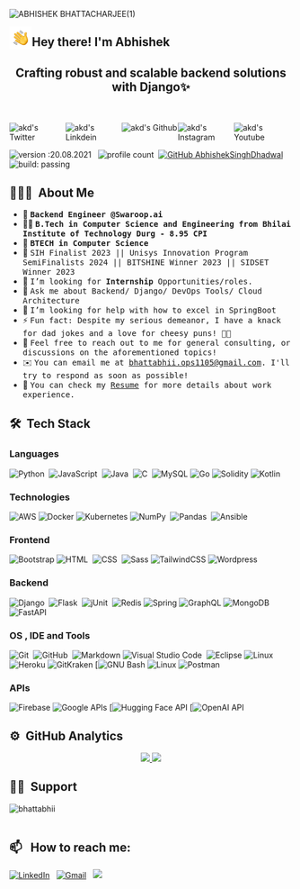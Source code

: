 ![ABHISHEK BHATTACHARJEE(1)](https://github.com/AbhiiVops/AbhiiVops/blob/main/IMAGES/ABHISHEK%20BHATTACHARJEE(1).gif?raw=true)

<img alt="Night Coding" src="./IMAGES/Hand%20Wave.gif" width='40' align="left"/><h2>Hey there! I'm Abhishek</h2>

<h2 align="center">Crafting robust and scalable backend solutions with Django✨</h2>

<br><br>
<a href="https://twitter.com/VopsAbhii">
  <img align="left" alt="akd's Twitter" width="100px" src="https://img.shields.io/badge/Twitter-1DA1F2?style=for-the-badge&logo=Twitter&logoColor=white" />
</a>
<a href="https://www.linkedin.com/in/abhishek-bhattacharjee-0747331a3/">
  <img align="left" alt="akd's Linkdein" width="100px" src="https://img.shields.io/badge/Linkedin-0A66C2?style=for-the-badge&logo=Linkedin&logoColor=white" />
</a>
<a href="https://github.com/AbhiiVops/">
  <img align="left" alt="akd's Github" width="100px" src="https://img.shields.io/badge/Github-181717?style=for-the-badge&logo=Github&logoColor=white" />
</a>
<a href="https://www.instagram.com/abhii.bhattacharya4321/">
  <img align="left" alt="akd's Instagram" width="100px" src="https://img.shields.io/badge/Instagram-E4405F?style=for-the-badge&logo=instagram&logoColor=white" />
</a>
<a href="https://www.youtube.com/@codeencode">
  <img align="left" alt="akd's Youtube" width="100px" src="https://img.shields.io/badge/YouTube-FF0000?style=for-the-badge&logo=YouTube&logoColor=white" />
</a>
<br><br>

![version :20.08.2021](https://img.shields.io/badge/version-20.08.2021-informational) &nbsp;
![profile count](https://komarev.com/ghpvc/?username=AbhiiVops&color=red)&nbsp;
[![GitHub AbhishekSinghDhadwal](https://img.shields.io/github/followers/AbhiiVops?label=follow&style=social)](https://github.com/AbhiiVops)&nbsp;
![build: passing](https://img.shields.io/badge/build-passing-success)

## 👨🏻‍💻 &nbsp;About Me

- 👷 <samp><b>Backend Engineer @Swaroop.ai</b>
- 👨‍🎓 <samp><b>B.Tech in Computer Science and Engineering from Bhilai Institute of Technology Durg - 8.95 CPI</b>
- 🔭 <samp><b>BTECH in Computer Science</b>
- 🥇 <samp>SIH Finalist 2023 || Unisys Innovation Program SemiFinalists 2024 || BITSHINE Winner 2023 || SIDSET Winner 2023
- 💼 <samp>I’m looking for **Internship** Opportunities/roles.
- 💬 <samp>Ask me about Backend/ Django/ DevOps Tools/ Cloud Architecture
- 🤔 <samp>I’m looking for help with how to excel in SpringBoot
- ⚡ <samp>Fun fact: Despite my serious demeanor, I have a knack for dad jokes and a love for cheesy puns! 🧀🤓
- 💬 <samp>Feel free to reach out to me for general consulting, or discussions on the aforementioned topics!
- ✉️ <samp>You can email me at bhattabhii.ops1105@gmail.com. I'll try to respond as soon as possible!
- 📄 <samp>You can check my [Resume](https://drive.google.com/file/d/13Zs6f6sgXlB1ON8uhZ3YkDlaHUMEY9Yz/view?usp=sharing) for more details about work experience.
</div>

## 🛠 &nbsp;Tech Stack

### Languages
![Python](https://img.shields.io/badge/-Python-05122A?style=flat&logo=python)&nbsp;
![JavaScript](https://img.shields.io/badge/-JavaScript-05122A?style=flat&logo=javascript)&nbsp;
![Java](https://img.shields.io/badge/-Java-05122A?style=flat&logo=Java&logoColor=FFA518)&nbsp;
![C](https://img.shields.io/badge/-C-05122A?style=flat&logo=C&logoColor=A8B9CC)&nbsp;
![MySQL](http://img.shields.io/badge/-MySQL-000?&logo=mysql)
![Go](https://img.shields.io/badge/go-000?&logo=go)
![Solidity](http://img.shields.io/badge/Solidity-000?&logo=solidity)
![Kotlin](http://img.shields.io/badge/Kotlin-000?logo=kotlin)

### Technologies
![AWS](https://img.shields.io/badge/-AWS-000?&logo=Amazon-AWS&logoColor=F90)
![Docker](https://img.shields.io/badge/-Docker-000?&logo=Docker)
![Kubernetes](https://img.shields.io/badge/-Kubernetes-000?&logo=Kubernetes)
![NumPy](https://img.shields.io/badge/numpy%20-%23013243.svg?&style=flat&logo=numpy&logoColor=white)&nbsp;
![Pandas](https://img.shields.io/badge/pandas%20-%23150458.svg?&style=flat&logo=pandas&logoColor=white)&nbsp;
![Ansible](http://img.shields.io/badge/Ansible-000?logo=ansible)


### Frontend
![Bootstrap](https://img.shields.io/badge/-Bootstrap-05122A?style=flat&logo=bootstrap&logoColor=563D7C)
![HTML](https://img.shields.io/badge/-HTML-05122A?style=flat&logo=HTML5)&nbsp;
![CSS](https://img.shields.io/badge/-CSS-05122A?style=flat&logo=CSS3&logoColor=1572B6)&nbsp;
![Sass](https://img.shields.io/badge/-SASS-000?&logo=sass)
![TailwindCSS](https://img.shields.io/badge/-Tailwind%20CSS-000?&logo=tailwind-css)
![Wordpress](http://img.shields.io/badge/-Wordpress-000?&logo=wordpress)

### Backend
![Django](https://img.shields.io/badge/-Django-05122A?style=flat&logo=django&logoColor=092E20)&nbsp;
![Flask](https://img.shields.io/badge/-Flask-05122A?style=flat&logo=flask)&nbsp;
![jUnit](https://img.shields.io/badge/jUnit%20-%23150458.svg?&style=flat&logo=Java&logoColor=white)&nbsp;
![Redis](https://img.shields.io/badge/-Redis-000?&logo=Redis)
![Spring](https://img.shields.io/badge/-Spring-000?&logo=Spring)
![GraphQL](https://img.shields.io/badge/-GraphQL-000?&logo=graphql)
![MongoDB](https://img.shields.io/badge/-MongoDB-000?&logo=mongodb)
![FastAPI](https://img.shields.io/badge/FastAPI-000?&logo=fastapi)



### OS , IDE and Tools
![Git](https://img.shields.io/badge/-Git-05122A?style=flat&logo=git)&nbsp;
![GitHub](https://img.shields.io/badge/-GitHub-05122A?style=flat&logo=github)&nbsp;
![Markdown](https://img.shields.io/badge/-Markdown-05122A?style=flat&logo=markdown)
![Visual Studio Code](https://img.shields.io/badge/-Visual%20Studio%20Code-05122A?style=flat&logo=visual-studio-code&logoColor=007ACC)&nbsp;
![Eclipse](https://img.shields.io/badge/-Eclipse-05122A?style=flat&logo=eclipse-ide&logoColor=2C2255)
![Linux](https://img.shields.io/badge/-Linux-000?&logo=Linux)
![Heroku](https://img.shields.io/badge/-Heroku-000?&logo=heroku)
![GitKraken](http://img.shields.io/badge/-GitKraken-000?&logo=gitkraken)
[![GNU Bash](http://img.shields.io/badge/-GNU%20Bash-000?&logo=gnu-bash)
![Linux](http://img.shields.io/badge/-Linux-000?&logo=linux)
![Postman](http://img.shields.io/badge/-Postman-000?&logo=postman&)

### APIs
![Firebase](https://img.shields.io/badge/-Firebase-000?&logo=firebase)
![Google APIs](http://img.shields.io/badge/-Google%20APIs-000?&logo=google)
[![Hugging Face API](https://img.shields.io/badge/-🤗%20%20Hugging%20Face%20API-000?&logo=🤗)
[![OpenAI API](https://img.shields.io/badge/-OpenAI%20API-000?&logo=openai)

## ⚙️ &nbsp;GitHub Analytics

<p align="center">
<a href="https://github.com/AbhiiVops">
  <img height="180em" src="https://github-readme-stats-eight-theta.vercel.app/api?username=AbhiiVops&show_icons=true&theme=algolia&include_all_commits=true&count_private=true"/>
  <img height="180em" src="https://github-readme-stats-eight-theta.vercel.app/api/top-langs/?username=AbhiiVops&layout=compact&langs_count=8&theme=algolia"/>
</a>
</p>            


## 💁‍♂️ &nbsp;Support
<p><a href="https://www.buymeacoffee.com/bhattabhii"> <img align="left" src="https://cdn.buymeacoffee.com/buttons/v2/default-yellow.png" height="50" width="210" alt="bhattabhii" /></a></p><br><br>


## 📫 &nbsp; How to reach me:


<a href="https://www.linkedin.com/in/abhishek-bhattacharjee-0747331a3/"><img alt="LinkedIn" src="https://img.shields.io/badge/linkedin%20-%230077B5.svg?&style=flat&logo=linkedin&logoColor=white"/></a> &nbsp;
<a href="mailto:bhattabhii.ops1105@gmail.com"><img alt="Gmail" src="https://img.shields.io/badge/Gmail-D14836?style=flat&logo=gmail&logoColor=white" /></a> &nbsp;
<a href="https://www.instagram.com/abhii.bhattacharya4321/"><img src="https://img.shields.io/badge/-@abhii.bhattacharya4321-E4405F?style=flat&logo=Instagram&logoColor=white"/></a> &nbsp;


